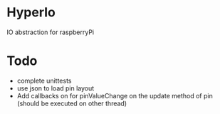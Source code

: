 # HyperIo
IO abstraction for raspberryPi


# Todo
* complete unittests
* use json to load pin layout
* Add callbacks on for pinValueChange on the update method of pin (should be executed on other thread)
